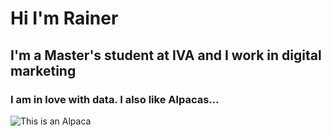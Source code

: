 # Hi I'm Rainer

## I'm a Master's student at IVA and I work in digital marketing

### I am in love with data. I also like Alpacas...

![This is an Alpaca](http://www.granaryalpacas.co.uk/images/Carlos.png)
